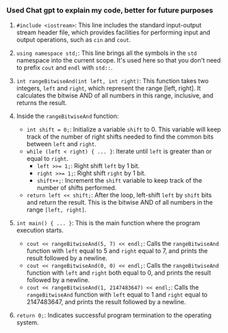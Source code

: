 <h3>Used Chat gpt to explain my code, better for future purposes </h3>


1. `#include <iostream>`: This line includes the standard input-output stream header file, which provides facilities for performing input and output operations, such as `cin` and `cout`.

2. `using namespace std;`: This line brings all the symbols in the `std` namespace into the current scope. It's used here so that you don't need to prefix `cout` and `endl` with `std::`.

3. `int rangeBitwiseAnd(int left, int right)`: This function takes two integers, `left` and `right`, which represent the range [left, right]. It calculates the bitwise AND of all numbers in this range, inclusive, and returns the result.

4. Inside the `rangeBitwiseAnd` function:
   - `int shift = 0;`: Initialize a variable `shift` to 0. This variable will keep track of the number of right shifts needed to find the common bits between `left` and `right`.
   - `while (left < right) { ... }`: Iterate until `left` is greater than or equal to `right`.
     - `left >>= 1;`: Right shift `left` by 1 bit.
     - `right >>= 1;`: Right shift `right` by 1 bit.
     - `shift++;`: Increment the `shift` variable to keep track of the number of shifts performed.
   - `return left << shift;`: After the loop, left-shift `left` by `shift` bits and return the result. This is the bitwise AND of all numbers in the range `[left, right]`.

5. `int main() { ... }`: This is the main function where the program execution starts.
   - `cout << rangeBitwiseAnd(5, 7) << endl;`: Calls the `rangeBitwiseAnd` function with `left` equal to 5 and `right` equal to 7, and prints the result followed by a newline.
   - `cout << rangeBitwiseAnd(0, 0) << endl;`: Calls the `rangeBitwiseAnd` function with `left` and `right` both equal to 0, and prints the result followed by a newline.
   - `cout << rangeBitwiseAnd(1, 2147483647) << endl;`: Calls the `rangeBitwiseAnd` function with `left` equal to 1 and `right` equal to 2147483647, and prints the result followed by a newline.

6. `return 0;`: Indicates successful program termination to the operating system.
